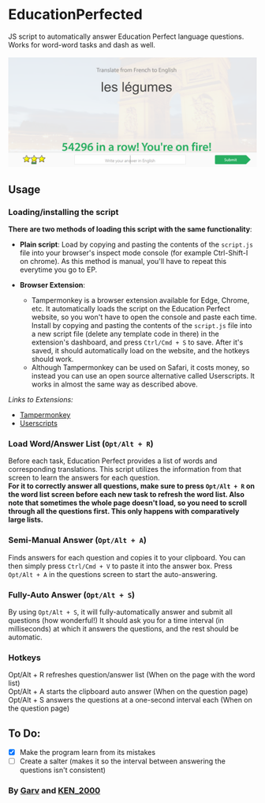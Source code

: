 # EducationPerfected
JS script to automatically answer Education Perfect language questions.  
Works for word-word tasks and dash as well.  
<br>
![Usage example](result.png)

## Usage  
### Loading/installing the script  
__There are two methods of loading this script with the same functionality__:
 - **Plain script**: Load by copying and pasting the contents of the `script.js` file into your browser's inspect mode console (for example Ctrl-Shift-I on chrome). As this method is manual, you'll have to repeat this everytime you go to EP.  

 - **Browser Extension**: 
   - Tampermonkey is a browser extension available for Edge, Chrome, etc. It automatically loads the script on the Education Perfect website, so you won't have to open the console and paste each time. Install by copying and pasting the contents of the `script.js` file into a new script file (delete any template code in there) in the extension's dashboard, and press `Ctrl/Cmd + S` to save. After it's saved, it should automatically load on the website, and the hotkeys should work.  
   - Although Tampermonkey can be used on Safari, it costs money, so instead you can use an open source alternative called Userscripts. It works in almost the same way as described above.

*Links to Extensions:* 
- [Tampermonkey](https://chrome.google.com/webstore/detail/tampermonkey/dhdgffkkebhmkfjojejmpbldmpobfkfo) 
- [Userscripts](https://itunes.apple.com/us/app/userscripts/id1463298887)

### Load Word/Answer List (`Opt/Alt + R`)
Before each task, Education Perfect provides a list of words and corresponding translations. This script utilizes the information from that screen to learn the answers for each question.  
**For it to correctly answer all questions, make sure to press `Opt/Alt + R` on the word list screen before each new task to refresh the word list. Also note that sometimes the whole page doesn't load, so you need to scroll through all the questions first. This only happens with comparatively large lists.**

### Semi-Manual Answer (`Opt/Alt + A`)
Finds answers for each question and copies it to your clipboard. You can then simply press `Ctrl/Cmd + V` to paste it into the answer box. Press `Opt/Alt + A` in the questions screen to start the auto-answering.  

### Fully-Auto Answer (`Opt/Alt + S`)
By using `Opt/Alt + S`, it will fully-automatically answer and submit all questions (how wonderful!) It should ask you for a time interval (in milliseconds) at which it answers the questions, and the rest should be automatic.

### Hotkeys  
Opt/Alt + R refreshes question/answer list (When on the page with the word list)  
Opt/Alt + A starts the clipboard auto answer (When on the question page)  
Opt/Alt + S answers the questions at a one-second interval each (When on the question page)  

## To Do:  
- [X] Make the program learn from its mistakes
- [ ] Create a salter (makes it so the interval between answering the questions isn't consistent)  

### By [Garv](https://github.com/garv-shah) and [KEN_2000](https://github.com/KEN-2000l)
